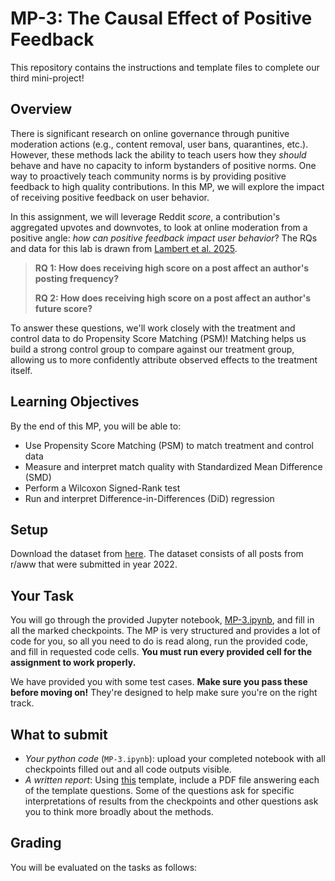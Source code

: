 # MP-3: The Causal Effect of Positive Feedback

This repository contains the instructions and template files to complete our third mini-project!

## Overview

There is significant research on online governance through punitive moderation actions (e.g., content removal, user bans, quarantines, etc.). However, these methods lack the ability to teach users how they *should* behave and have no capacity to inform bystanders of positive norms. One way to proactively teach community norms is by providing positive feedback to high quality contributions.
In this MP, we will explore the impact of receiving positive feedback on user behavior. 

In this assignment, we will leverage  Reddit *score*, a contribution's aggregated upvotes and downvotes, to look at online moderation from a positive angle: *how can positive feedback impact user behavior*? The RQs and data for this lab is drawn from [Lambert et al. 2025](https://drive.google.com/drive/u/1/folders/1d0nN6vdrDaSAFNYFGxiQHnai2LYTVkmy).

> **RQ 1: How does receiving high score on a post affect an author's posting frequency?**
>
> **RQ 2: How does receiving high score on a post affect an author's future score?**

To answer these questions, we'll work closely with the treatment and control data to do Propensity Score Matching (PSM)! Matching helps us build a strong control group to compare against our treatment group, allowing us to more confidently attribute observed effects to the treatment itself.

## Learning Objectives

By the end of this MP, you will be able to:
* Use Propensity Score Matching (PSM) to match treatment and control data
* Measure and interpret match quality with Standardized Mean Difference (SMD)
* Perform a Wilcoxon Signed-Rank test
* Run and interpret Difference-in-Differences (DiD) regression

## Setup

Download the dataset from [here](https://drive.google.com/file/d/1HBCftCDTAglt5HVectVMOU3bLCcqk8HM/view?usp=drive_link). The dataset consists of all posts from r/aww that were submitted in year 2022. 

## Your Task

You will go through the provided Jupyter notebook, [MP-3.ipynb](./MP-3.ipynb), and fill in all the marked checkpoints. The MP is very structured and provides a lot of code for you, so all you need to do is read along, run the provided code, and fill in requested code cells. **You must run every provided cell for the assignment to work properly.**

We have provided you with some test cases. **Make sure you pass these before moving on!** They're designed to help make sure you're on the right track.

## What to submit

* *Your python code* (`MP-3.ipynb`): upload your completed notebook with all checkpoints filled out and all code outputs visible.
* *A written report*: Using [this](https://docs.google.com/document/d/1ngGwjn6Ok_C_xS3PjEIGGg3EglcA-6UUSYQI1Yl1epM/edit?usp=sharing) template, include a PDF file answering each of the template questions. Some of the questions ask for specific interpretations of results from the checkpoints and other questions ask you to think more broadly about the methods.

## Grading

You will be evaluated on the tasks as follows:
